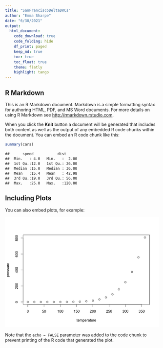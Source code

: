 ```yaml
---
title: "SanFranciscoDeltaDRCs"
author: "Emma Sharpe"
date: "6/30/2021"
output: 
  html_document:
    code_download: true
    code_folding: hide
    df_print: paged
    keep_md: true
    toc: true
    toc_float: true
    theme: flatly
    highlight: tango
---
```




## R Markdown

This is an R Markdown document. Markdown is a simple formatting syntax for authoring HTML, PDF, and MS Word documents. For more details on using R Markdown see <http://rmarkdown.rstudio.com>.

When you click the **Knit** button a document will be generated that includes both content as well as the output of any embedded R code chunks within the document. You can embed an R code chunk like this:


```r
summary(cars)
```

```
##      speed           dist       
##  Min.   : 4.0   Min.   :  2.00  
##  1st Qu.:12.0   1st Qu.: 26.00  
##  Median :15.0   Median : 36.00  
##  Mean   :15.4   Mean   : 42.98  
##  3rd Qu.:19.0   3rd Qu.: 56.00  
##  Max.   :25.0   Max.   :120.00
```

## Including Plots

You can also embed plots, for example:

![](SanFranciscoDeltaDRCs_files/figure-html/pressure-1.png)<!-- -->

Note that the `echo = FALSE` parameter was added to the code chunk to prevent printing of the R code that generated the plot.
